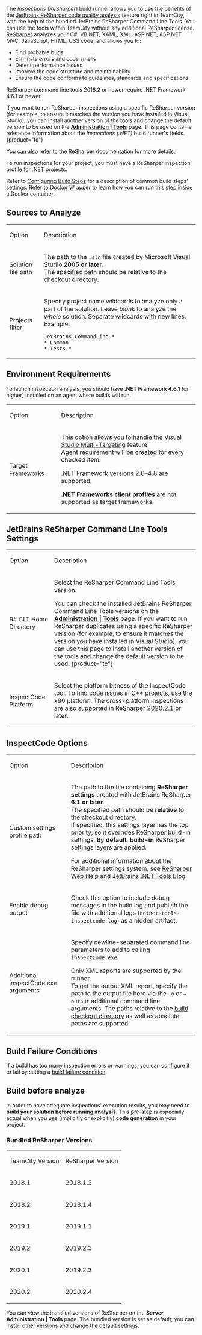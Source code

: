 [//]: # (title: Inspections \(ReSharper\))
[//]: # (auxiliary-id: viewpage.actionpageId113084113;Inspections \(ReSharper\))

The _Inspections (ReSharper)_ build runner allows you to use the benefits of the [JetBrains ReSharper code quality analysis](http://www.jetbrains.com/resharper/webhelp/Code_Analysis__Index.html) feature right in TeamCity, with the help of the bundled JetBrains ReSharper Command Line Tools. You can use the tools within TeamCity without any additional ReSharper license.   
[ReSharper](http://www.jetbrains.com/resharper) analyzes your C#, VB.NET, XAML, XML, ASP.NET, ASP.NET MVC, JavaScript, HTML, CSS code, and allows you to:
* Find probable bugs
* Eliminate errors and code smells
* Detect performance issues
* Improve the code structure and maintainability
* Ensure the code conforms to guidelines, standards and specifications

ReSharper command line tools 2018.2 or newer require .NET Framework 4.6.1 or newer.

If you want to run ReSharper inspections using a specific ReSharper version (for example, to ensure it matches the version you have installed in Visual Studio), you can install another version of the tools and change the default version to be used on the __[Administration | Tools](installing-agent-tools.md)__ page. This page contains reference information about the _Inspections (.NET)_ build runner's fields.
{product="tc"}

You can also refer to the [ReSharper documentation](https://www.jetbrains.com/help/resharper/Detect_code_issues_in_a_build_using_ReSharper_and_TeamCity.html) for more details.

<note>

To run inspections for your project, you must have a ReSharper inspection profile for .NET projects.
</note>

Refer to [Configuring Build Steps](configuring-build-steps.md) for a description of common build steps' settings. Refer to [Docker Wrapper](docker-wrapper.md) to learn how you can run this step inside a Docker container.

## Sources to Analyze

<table><tr>

<td>

Option


</td>

<td>

Description

</td></tr><tr>

<td>

Solution file path

</td>

<td>

The path to the `.sln` file created by Microsoft Visual Studio __2005 or later__.   
The specified path should be relative to the checkout directory.

</td></tr><tr>

<td>

Projects filter

</td>

<td>

Specify project name wildcards to analyze only a part of the solution. Leave _blank_ to analyze the _whole_ solution.  Separate wildcards with new lines.   
Example:

```Shell
JetBrains.CommandLine.*
*.Common
*.Tests.*

```

</td></tr></table>

## Environment Requirements

<note>

To launch inspection analysis, you should have __.NET Framework 4.6.1__ (or higher) installed on an agent where builds will run.
</note>

<table><tr>

<td>

Option

</td>

<td>

Description

</td></tr><tr>

<td id="targetFramework">

Target Frameworks

</td>

<td>

This option allows you to handle the [Visual Studio Multi-Targeting](http://msdn.microsoft.com/en-us/library/bb398197.aspx) feature.   
Agent requirement will be created for every checked item.

.NET Framework versions 2.0–4.8 are supported.

<note>

__.NET Frameworks client profiles__ are not supported as target frameworks.
</note>

</td></tr></table>

## JetBrains ReSharper Command Line Tools Settings

<table><tr>

<td>

Option

</td>

<td>

Description

</td></tr><tr>

<td>

R# CLT Home Directory

</td>

<td>

Select the ReSharper Command Line Tools version.

You can check the installed JetBrains ReSharper Command Line Tools versions on the __[Administration | Tools](installing-agent-tools.md)__ page. If you want to run ReSharper duplicates using a specific ReSharper version (for example, to ensure it matches the version you have installed in Visual Studio), you can use this page to install another version of the tools and change the default version to be used.
{product="tc"}


</td></tr><tr>

<td>

InspectCode Platform

</td>

<td id="ReSharperInspectionsPlatform" auxiliary-id="ReSharperInspectionsPlatform">

Select the platform bitness of the InspectCode tool. To find code issues in C++ projects, use the x86 platform. The cross-platform inspections are also supported in ReSharper 2020.2.1 or later.

</td></tr></table>

## InspectCode Options

<table><tr>

<td>

Option

</td>

<td>

Description

</td></tr><tr>

<td id="settings">

Custom settings profile path

</td>

<td>

The path to the file containing __ReSharper settings__ created with JetBrains ReSharper __6.1 or later__.   
The specified path should be __relative__ to the checkout directory.   
If specified, this settings layer has the top priority, so it overrides ReSharper build-in settings. __By default__, __build-in__ ReSharper settings layers are applied.
 
For additional information about the ReSharper settings system, see [ReSharper Web Help](http://www.jetbrains.com/resharper/webhelp/Configuring_ReSharper__Sharing_Configuration_Options.html) and [JetBrains .NET Tools Blog](http://blogs.jetbrains.com/dotnet/)


</td></tr><tr>

<td id="debug">

Enable debug output

</td>

<td>

Check this option to include debug messages in the build log and publish the file with additional logs (`dotnet-tools-inspectcode.log`) as a hidden artifact.


</td></tr><tr>

<td id="cmdArgs">

Additional inspectCode.exe arguments

</td>

<td>

Specify newline-separated command line parameters to add to calling `inspectCode.exe`.

<note>

Only XML reports are supported by the runner.   
To get the output XML report, specify the path to the output file here via the `-o` or `–output` additional command line arguments. The paths relative to the [build checkout directory](build-checkout-directory.md) as well as absolute paths are supported. 
</note>


</td></tr></table>

## Build Failure Conditions

If a build has too many inspection errors or warnings, you can configure it to fail by setting a [build failure condition](build-failure-conditions.md).

## Build before analyze

In order to have adequate inspections' execution results, you may need to __build your solution before running analysis__. This pre-step is especially actual when you use (implicitly or explicitly) __code generation__ in your project.

### Bundled ReSharper Versions

<table><tr>

<td>

TeamCity Version


</td>

<td>

ReSharper Version


</td></tr><tr>

<td>

2018.1

</td>

<td>

2018.1.2

</td></tr><tr>

<td>

2018.2

</td>

<td>

2018.1.4

</td></tr><tr>

<td>

2019.1

</td>

<td>

2019.1.1

</td></tr><tr>

<td>

2019.2

</td>

<td>

2019.2.3

</td></tr>

<tr>

<td>

2020.1

</td>

<td>

2019.2.3

</td></tr>

<tr>

<td>

2020.2

</td>

<td>

2020.2.4

</td></tr>

</table>

You can view the installed versions of ReSharper on the __Server Administration | Tools__ page. The bundled version is set as default; you can install other versions and change the default settings.

[//]: # (Internal note. Do not delete. "Inspections ReSharper d165e293.txt")    

